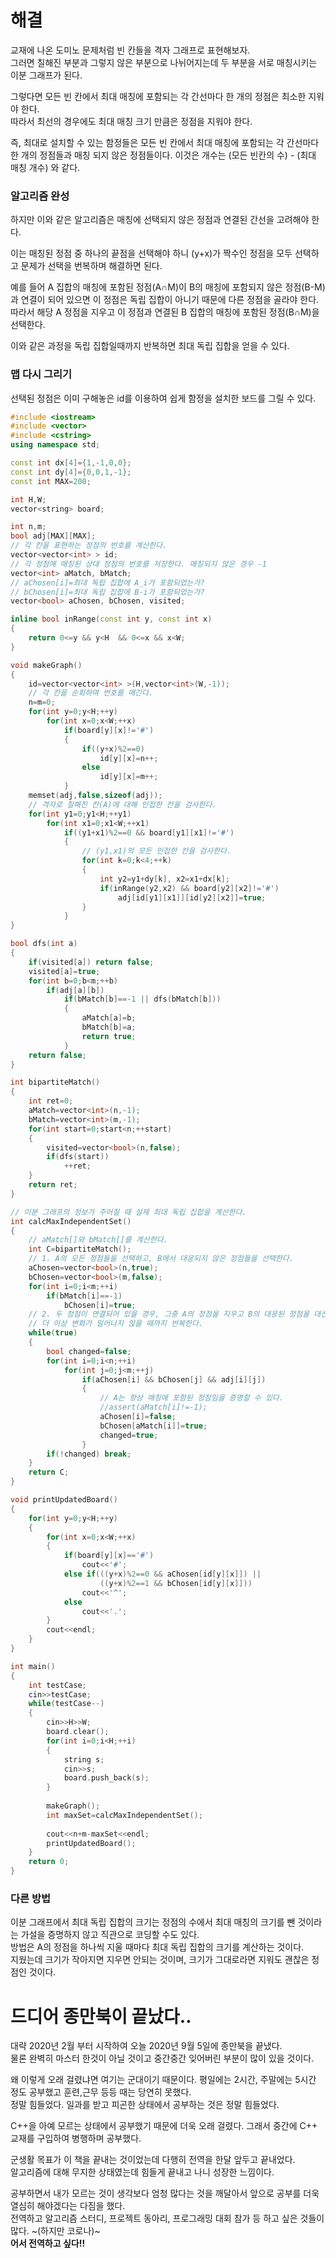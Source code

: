 # 해결 
교재에 나온 도미노 문제처럼 빈 칸들을 격자 그래프로 표현해보자.  
그러면 칠해진 부분과 그렇지 않은 부분으로 나뉘어지는데 두 부분을 서로 매칭시키는 이분 그래프가 된다.  

그렇다면 모든 빈 칸에서 최대 매칭에 포함되는 각 간선마다 한 개의 정점은 최소한 지워야 한다.  
따라서 최선의 경우에도 최대 매칭 크기 만큼은 정점을 지워야 한다.  

즉, 최대로 설치할 수 있는 함정들은 모든 빈 칸에서 최대 매칭에 포함되는 각 간선마다 한 개의 정점들과 매칭 되지 않은 정점들이다. 
이것은 개수는 (모든 빈칸의 수) - (최대 매칭 개수) 와 같다.  

### 알고리즘 완성 
하지만 이와 같은 알고리즘은 매칭에 선택되지 않은 정점과 연결된 간선을 고려해야 한다.

이는 매칭된 정점 중 하나의 끝점을 선택해야 하니 (y+x)가 짝수인 정점을 모두 선택하고 문제가 선택을 번복하며 해결하면 된다.    

예를 들어 A 집합의 매칭에 포함된 정점(A∩M)이 B의 매칭에 포함되지 않은 정점(B-M)과 연결이 되어 있으면 이 정점은 독립 집합이 아니기 때문에 다른 정점을 골라야 한다.  
따라서 해당 A 정점을 지우고 이 정점과 연결된 B 집합의 매칭에 포함된 정점(B∩M)을 선택한다.  

이와 같은 과정을 독립 집합일때까지 반복하면 최대 독립 집합을 얻을 수 있다.  

### 맵 다시 그리기 
선택된 정점은 이미 구해놓은 id를 이용하여 쉽게 함정을 설치한 보드를 그릴 수 있다.  
```c++
#include <iostream>
#include <vector>
#include <cstring>
using namespace std;

const int dx[4]={1,-1,0,0};
const int dy[4]={0,0,1,-1};
const int MAX=200;

int H,W;
vector<string> board;

int n,m;
bool adj[MAX][MAX];
// 각 칸을 표현하는 정점의 번호를 계산한다.
vector<vector<int> > id;
// 각 정점에 매칭된 상대 정점의 번호를 저장한다. 매칭되지 않은 경우 -1
vector<int> aMatch, bMatch;
// aChosen[i]=최대 독립 집합에 A_i가 포함되었는가?
// bChosen[i]=최대 독립 집합에 B-i가 포함되었는가?
vector<bool> aChosen, bChosen, visited;

inline bool inRange(const int y, const int x)
{
    return 0<=y && y<H  && 0<=x && x<W;
}

void makeGraph()
{
    id=vector<vector<int> >(H,vector<int>(W,-1));
    // 각 칸을 순회하며 번호를 매긴다.
    n=m=0;
    for(int y=0;y<H;++y)
        for(int x=0;x<W;++x)
            if(board[y][x]!='#')
            {
                if((y+x)%2==0)
                    id[y][x]=n++;
                else
                    id[y][x]=m++;
            }
    memset(adj,false,sizeof(adj));
    // 격자로 칠해진 칸(A)에 대해 인접한 칸을 검사한다.
    for(int y1=0;y1<H;++y1)
        for(int x1=0;x1<W;++x1)
            if((y1+x1)%2==0 && board[y1][x1]!='#')
            {
                // (y1,x1)의 모든 인접한 칸을 검사한다.
                for(int k=0;k<4;++k)
                {
                    int y2=y1+dy[k], x2=x1+dx[k];
                    if(inRange(y2,x2) && board[y2][x2]!='#')
                        adj[id[y1][x1]][id[y2][x2]]=true;
                }
            }
}

bool dfs(int a)
{
    if(visited[a]) return false;
    visited[a]=true;
    for(int b=0;b<m;++b)
        if(adj[a][b])
            if(bMatch[b]==-1 || dfs(bMatch[b]))
            {
                aMatch[a]=b;
                bMatch[b]=a;
                return true;
            }
    return false;
}

int bipartiteMatch()
{
    int ret=0;
    aMatch=vector<int>(n,-1);
    bMatch=vector<int>(m,-1);
    for(int start=0;start<n;++start)
    {
        visited=vector<bool>(n,false);
        if(dfs(start))
            ++ret;
    }
    return ret;
}

// 이분 그래프의 정보가 주어질 때 실제 최대 독립 집합을 계산한다.
int calcMaxIndependentSet()
{
    // aMatch[]와 bMatch[]를 계산한다.
    int C=bipartiteMatch();
    // 1. A의 모든 정점들을 선택하고, B에서 대응되지 않은 정점들을 선택한다.
    aChosen=vector<bool>(n,true);
    bChosen=vector<bool>(m,false);
    for(int i=0;i<m;++i)
        if(bMatch[i]==-1)
            bChosen[i]=true;
    // 2. 두 정점이 연결되어 있을 경우, 그중 A의 정점을 지우고 B의 대응된 정점을 대신 선택한다. 
    // 더 이상 변화가 일어나지 않을 때까지 반복한다.
    while(true)
    {
        bool changed=false;
        for(int i=0;i<n;++i)
            for(int j=0;j<m;++j)
                if(aChosen[i] && bChosen[j] && adj[i][j])
                {
                    // A는 항상 매칭에 포함된 정점임을 증명할 수 있다.
                    //assert(aMatch[i]!=-1);
                    aChosen[i]=false;
                    bChosen[aMatch[i]]=true;
                    changed=true;
                }
        if(!changed) break;
    }
    return C;
}

void printUpdatedBoard()
{
    for(int y=0;y<H;++y)
    {
        for(int x=0;x<W;++x)
        {
            if(board[y][x]=='#')
                cout<<'#';
            else if(((y+x)%2==0 && aChosen[id[y][x]]) ||
                    ((y+x)%2==1 && bChosen[id[y][x]]))
                cout<<'^';
            else 
                cout<<'.';
        }
        cout<<endl;
    }
}

int main()
{
    int testCase;
    cin>>testCase;
    while(testCase--)
    {
        cin>>H>>W;
        board.clear();
        for(int i=0;i<H;++i)
        {
            string s;
            cin>>s;
            board.push_back(s);
        }
        
        makeGraph();
        int maxSet=calcMaxIndependentSet();
        
        cout<<n+m-maxSet<<endl;
        printUpdatedBoard();
    }
    return 0;
}
```

### 다른 방법 
이분 그래프에서 최대 독립 집합의 크기는 정점의 수에서 최대 매칭의 크기를 뺀 것이라는 가설을 증명하지 않고 직관으로 코딩할 수도 있다.  
방법은 A의 정점을 하나씩 지울 때마다 최대 독립 집합의 크기를 계산하는 것이다.  
지웠는데 크기가 작아지면 지우면 안되는 것이며, 크기가 그대로라면 지워도 괜찮은 정점인 것이다.  

# 드디어 종만북이 끝났다..
대략 2020년 2월 부터 시작하여 오늘 2020년 9월 5일에 종만북을 끝냈다.  
물론 완벽히 마스터 한것이 아닐 것이고 중간중간 잊어버린 부분이 많이 있을 것이다.  

왜 이렇게 오래 걸렸냐면 여기는 군대이기 때문이다. 평일에는 2시간, 주말에는 5시간 정도 공부했고 훈련,근무 등등 때는 당연히 못했다.  
정말 힘들었다. 일과를 받고 피곤한 상태에서 공부하는 것은 정말 힘들었다.   

C++을 아예 모르는 상태에서 공부했기 때문에 더욱 오래 걸렸다. 그래서 중간에 C++ 교재를 구입하여 병행하며 공부했다.  

군생활 목표가 이 책을 끝내는 것이었는데 다행히 전역을 한달 앞두고 끝내었다.  
알고리즘에 대해 무지한 상태였는데 힘들게 끝내고 나니 성장한 느낌이다.  

공부하면서 내가 모르는 것이 생각보다 엄청 많다는 것을 깨달아서 앞으로 공부를 더욱 열심히 해야겠다는 다짐을 했다.  
전역하고 알고리즘 스터디, 프로젝트 동아리, 프로그래밍 대회 참가 등 하고 싶은 것들이 많다. ~(하지만 코로나)~  
**어서 전역하고 싶다!!**
